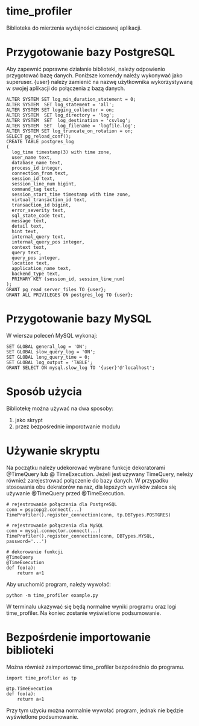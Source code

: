 # time_profiler
Biblioteka do mierzenia wydajności czasowej aplikacji.

# Przygotowanie bazy PostgreSQL
Aby zapewnić poprawne działanie biblioteki, należy odpowienio przygotować bazę danych. Poniższe komendy należy wykonywać jako superuser. {user} należy zamienić na nazwę użytkownika wykorzystywaną w swojej aplikacji do połączenia z bazą danych.

```
ALTER SYSTEM SET log_min_duration_statement = 0;
ALTER SYSTEM  SET log_statement = 'all';
ALTER SYSTEM SET logging_collector = on;
ALTER SYSTEM  SET log_directory = 'log';
ALTER SYSTEM  SET  log_destination = 'csvlog';
ALTER SYSTEM  SET  log_filename = 'logfile.log';
ALTER SYSTEM SET log_truncate_on_rotation = on;
SELECT pg_reload_conf();
CREATE TABLE postgres_log
(
  log_time timestamp(3) with time zone,
  user_name text,
  database_name text,
  process_id integer,
  connection_from text,
  session_id text,
  session_line_num bigint,
  command_tag text,
  session_start_time timestamp with time zone,
  virtual_transaction_id text,
  transaction_id bigint,
  error_severity text,
  sql_state_code text,
  message text,
  detail text,
  hint text,
  internal_query text,
  internal_query_pos integer,
  context text,
  query text,
  query_pos integer,
  location text,
  application_name text,
  backend_type text,
  PRIMARY KEY (session_id, session_line_num)
);
GRANT pg_read_server_files TO {user};
GRANT ALL PRIVILEGES ON postgres_log TO {user};
```

# Przygotowanie bazy MySQL
W wierszu poleceń MySQL wykonaj:
```
SET GLOBAL general_log = 'ON';
SET GLOBAL slow_query_log = 'ON';
SET GLOBAL long_query_time = 0;
SET GLOBAL log_output = 'TABLE';
GRANT SELECT ON mysql.slow_log TO '{user}'@'localhost';
```

# Sposób użycia
Bibliotekę można używać na dwa sposoby:
1. jako skrypt
2. przez bezpośrednie imporotwanie modułu

# Używanie skryptu
Na początku należy udekorować wybrane funkcje dekoratorami @TimeQuery lub @ TimeExecution. Jeżeli jest używany TimeQuery, neleży również zarejestrować połączenie do bazy danych. W przypadku stosowania obu dekratorów na raz, dla lepszych wyników zaleca się używanie @TimeQuery przed @TimeExecution.
```
# rejestrowanie połączenia dla PostgreSQL
conn = psycopg2.connect(...)
TimeProfiler().register_connection(conn, tp.DBTypes.POSTGRES)
```
```
# rejestrowanie połączenia dla MySQL
conn = mysql.connector.connect(...)
TimeProfiler().register_connection(conn, DBTypes.MYSQL, password='...')
```
```
# dekorowanie funkcji
@TimeQuery
@TimeExecution
def foo(a):
    return a+1
```

Aby uruchomić program, należy wywołać:
```
python -m time_profiler example.py
```
W terminalu ukazywać się będą normalne wyniki programu oraz logi time_profiler. Na koniec zostanie wyświetlone podsumowanie.

# Bezpośrdenie importowanie biblioteki
Można również zaimportować time_profiler bezpośrednio do programu.
```
import time_profiler as tp

@tp.TimeExecution
def foo(a):
    return a+1
```
Przy tym użyciu można normalnie wywołać program, jednak nie będzie wyświetlone podsumowanie.